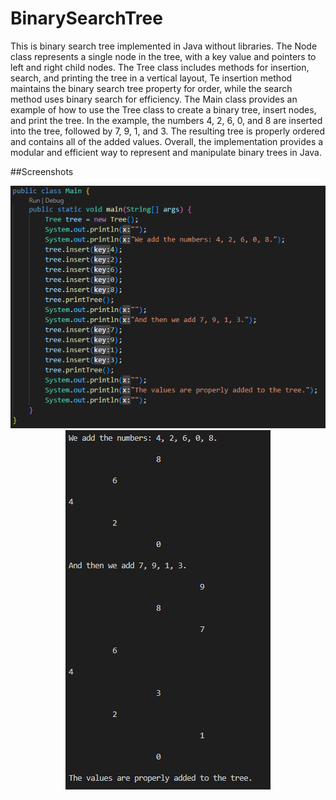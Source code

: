 # BinarySearchTree

This is binary search tree implemented in Java without libraries. 
The Node class represents a single node in the tree, with a key value and pointers to left and right child nodes. 
The Tree class includes methods for insertion, search, and printing the tree in a vertical layout, 
Te insertion method maintains the binary search tree property for order, while the search method uses binary search for efficiency.
The Main class provides an example of how to use the Tree class to create a binary tree, insert nodes, and print the tree. In the example, the numbers 4, 2, 6, 0, and 8 are inserted into the tree, followed by 7, 9, 1, and 3. The resulting tree is properly ordered and contains all of the added values. Overall, the implementation provides a modular and efficient way to represent and manipulate binary trees in Java.

##Screenshots  

<p align="center">
  <img src="screenshots/code.png"  alt="Image 1">
  <img src="screenshots/console.png"  alt="Image 2">
</p>
